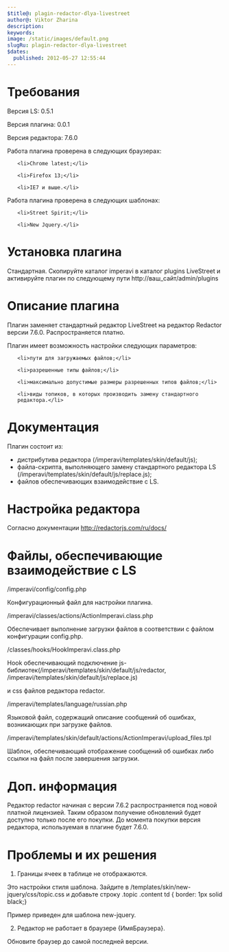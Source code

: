 ```yaml
---
$title@: plagin-redactor-dlya-livestreet
author@: Viktor Zharina
description: 
keywords: 
image: /static/images/default.png
slugRu: plagin-redactor-dlya-livestreet
$dates:
  published: 2012-05-27 12:55:44
---
```

<h1>Требования</h1>

Версия LS: 0.5.1

Версия плагина: 0.0.1

Версия редактора: 7.6.0

Работа плагина проверена в следующих браузерах:

<ul>

	<li>Chrome latest;</li>

	<li>Firefox 13;</li>

	<li>IE7 и выше.</li>

</ul>

Работа плагина проверена в следующих шаблонах:

<ul>

	<li>Street Spirit;</li>

	<li>New Jquery.</li>

</ul>

<h1>Установка плагина</h1>

Стандартная. Скопируйте каталог imperavi в каталог plugins LiveStreet и активируйте плагин по следующему пути http://ваш_сайт/admin/plugins

<!--more-->

<h1>Описание плагина</h1>

Плагин заменяет стандартный редактор LiveStreet на редактор Redactor версии 7.6.0. Распространяется платно.



Плагин имеет возможность настройки следующих параметров:

<ul>

	<li>пути для загружаемых файлов;</li>

	<li>разрешенные типы файлов;</li>

	<li>максимально допустимые размеры разрешенных типов файлов;</li>

	<li>виды топиков, в которых производить замену стандартного редактора.</li>

</ul>

<h1>Документация</h1>

Плагин состоит из:

<ul>

<li>дистрибутива редактора (/imperavi/templates/skin/default/js);</li>

<li>файла-скрипта, выполняющего замену стандартного редактора LS (/imperavi/templates/skin/default/js/replace.js);</li>

<li>файлов обеспечивающих взаимодействие с LS.</li>

</ul>



<h1>Настройка редактора</h1>

Согласно документации http://redactorjs.com/ru/docs/



<h1>Файлы, обеспечивающие взаимодействие с LS</h1>

/imperavi/config/config.php

Конфигурационный файл для настройки плагина.



/imperavi/classes/actions/ActionImperavi.class.php

Обеспечивает выполнение загрузки файлов в соответствии с файлом конфигурации config.php.



/classes/hooks/HookImperavi.class.php

Hook обеспечивающий подключение js-библиотек(/imperavi/templates/skin/default/js/redactor, /imperavi/templates/skin/default/js/replace.js)

и css файлов редактора redactor.



/imperavi/templates/language/russian.php

Языковой файл, содержащий описание сообщений об ошибках, возникающих при загрузке файлов.



/imperavi/templates/skin/default/actions/ActionImperavi/upload_files.tpl

Шаблон, обеспечивающий отображение сообщений об ошибках либо ссылки на файл после завершения загрузки.



<h1>Доп. информация</h1>

Редактор redactor начиная с версии 7.6.2 распространяется под новой платной лицензией. Таким образом получение обновлений будет доступно только после его покупки. До момента покупки версия редактора, используемая в плагине будет 7.6.0.



<h1>Проблемы и их решения</h1>

1. Границы ячеек в таблице не отображаются.

Это настройки стиля шаблона. Зайдите в /templates/skin/new-jquery/css/topic.css и добавьте строку .topic .content td { border: 1px solid black;}

Пример приведен для шаблона new-jquery.



2. Редактор не работает в браузере {ИмяБраузера}.

Обновите браузер до самой последней версии.